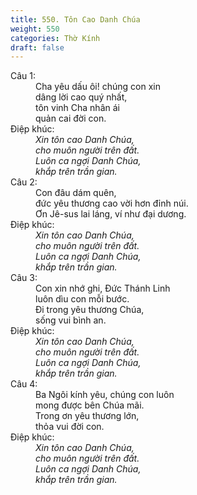 ```yaml
---
title: 550. Tôn Cao Danh Chúa
weight: 550
categories: Thờ Kính
draft: false
---
```

<dl><dt>Câu 1:</dt><dd data-verse="1">Cha yêu dấu ôi! chúng con xin <br/>dâng lời cao quý nhất, <br/>tôn vinh Cha nhân ái <br/>quản cai đời con. </dd><dt>Điệp khúc:</dt><dd data-chorus="1"><em>Xin tôn cao Danh Chúa, <br/>cho muôn người trên đất. <br/>Luôn ca ngợi Danh Chúa, <br/>khắp trên trần gian. </em></dd><dt>Câu 2:</dt><dd data-verse="2">Con đâu dám quên, <br/>đức yêu thương cao vời hơn đỉnh núi. <br/>Ơn Jê-sus lai láng, ví như đại dương. </dd><dt>Điệp khúc:</dt><dd data-chorus="1"><em>Xin tôn cao Danh Chúa, <br/>cho muôn người trên đất. <br/>Luôn ca ngợi Danh Chúa, <br/>khắp trên trần gian. </em></dd><dt>Câu 3:</dt><dd data-verse="3">Con xin nhớ ghi, Đức Thánh Linh <br/>luôn dìu con mỗi bước. <br/>Đi trong yêu thương Chúa, <br/>sống vui bình an. </dd><dt>Điệp khúc:</dt><dd data-chorus="1"><em>Xin tôn cao Danh Chúa, <br/>cho muôn người trên đất. <br/>Luôn ca ngợi Danh Chúa, <br/>khắp trên trần gian. </em></dd><dt>Câu 4:</dt><dd data-verse="4">Ba Ngôi kính yêu, chúng con luôn <br/>mong được bên Chúa mãi. <br/>Trong ơn yêu thương lớn, <br/>thỏa vui đời con. </dd><dt>Điệp khúc:</dt><dd data-chorus="1"><em>Xin tôn cao Danh Chúa, <br/>cho muôn người trên đất. <br/>Luôn ca ngợi Danh Chúa, <br/>khắp trên trần gian. </em></dd></dl>
